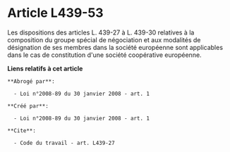 # Article L439-53

Les dispositions des articles L. 439-27 à L. 439-30 relatives à la composition du groupe spécial de négociation et aux
modalités de désignation de ses membres dans la société européenne sont applicables dans le cas de constitution d'une société
coopérative européenne.

**Liens relatifs à cet article**

	**Abrogé par**:

	  - Loi n°2008-89 du 30 janvier 2008 - art. 1

	**Créé par**:

	  - Loi n°2008-89 du 30 janvier 2008 - art. 1

	**Cite**:

	  - Code du travail - art. L439-27
